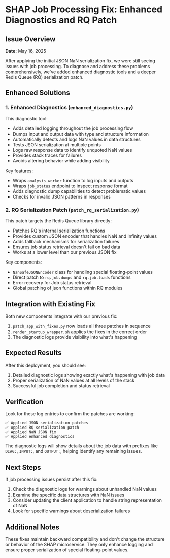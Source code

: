 # SHAP Job Processing Fix: Enhanced Diagnostics and RQ Patch

## Issue Overview
**Date:** May 16, 2025

After applying the initial JSON NaN serialization fix, we were still seeing issues with job processing. To diagnose and address these problems comprehensively, we've added enhanced diagnostic tools and a deeper Redis Queue (RQ) serialization patch.

## Enhanced Solutions

### 1. Enhanced Diagnostics (`enhanced_diagnostics.py`)

This diagnostic tool:
- Adds detailed logging throughout the job processing flow
- Dumps input and output data with type and structure information
- Automatically detects and logs NaN values in data structures
- Tests JSON serialization at multiple points
- Logs raw response data to identify unquoted NaN values
- Provides stack traces for failures
- Avoids altering behavior while adding visibility

Key features:
- Wraps `analysis_worker` function to log inputs and outputs
- Wraps `job_status` endpoint to inspect response format
- Adds diagnostic dump capabilities to detect problematic values
- Checks for invalid JSON patterns in responses

### 2. RQ Serialization Patch (`patch_rq_serialization.py`)

This patch targets the Redis Queue library directly:
- Patches RQ's internal serialization functions
- Provides custom JSON encoder that handles NaN and Infinity values
- Adds fallback mechanisms for serialization failures
- Ensures job status retrieval doesn't fail on bad data
- Works at a lower level than our previous JSON fix

Key components:
- `NanSafeJSONEncoder` class for handling special floating-point values
- Direct patch to `rq.job.dumps` and `rq.job.loads` functions
- Error recovery for Job status retrieval
- Global patching of json functions within RQ modules

## Integration with Existing Fix

Both new components integrate with our previous fix:
1. `patch_app_with_fixes.py` now loads all three patches in sequence
2. `render_startup_wrapper.sh` applies the fixes in the correct order
3. The diagnostic logs provide visibility into what's happening

## Expected Results

After this deployment, you should see:
1. Detailed diagnostic logs showing exactly what's happening with job data
2. Proper serialization of NaN values at all levels of the stack
3. Successful job completion and status retrieval

## Verification

Look for these log entries to confirm the patches are working:
```
✅ Applied JSON serialization patches
✅ Applied RQ serialization patch 
✅ Applied NaN JSON fix
✅ Applied enhanced diagnostics
```

The diagnostic logs will show details about the job data with prefixes like `DIAG:`, `INPUT:`, and `OUTPUT:`, helping identify any remaining issues.

## Next Steps

If job processing issues persist after this fix:
1. Check the diagnostic logs for warnings about unhandled NaN values
2. Examine the specific data structures with NaN issues
3. Consider updating the client application to handle string representation of NaN
4. Look for specific warnings about deserialization failures

## Additional Notes

These fixes maintain backward compatibility and don't change the structure or behavior of the SHAP microservice. They only enhance logging and ensure proper serialization of special floating-point values.
